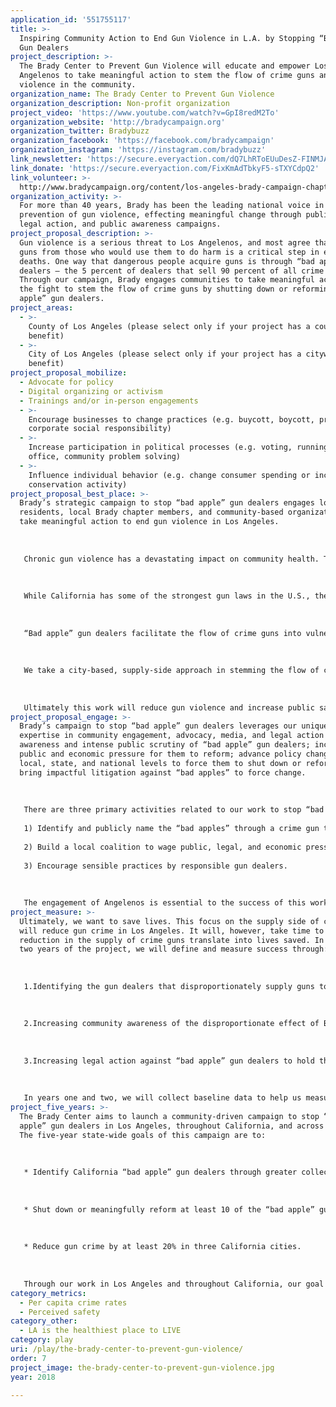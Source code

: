 ```yaml
---
application_id: '551755117'
title: >-
  Inspiring Community Action to End Gun Violence in L.A. by Stopping “Bad Apple”
  Gun Dealers
project_description: >-
  The Brady Center to Prevent Gun Violence will educate and empower Los
  Angelenos to take meaningful action to stem the flow of crime guns and end gun
  violence in the community.
organization_name: The Brady Center to Prevent Gun Violence
organization_description: Non-profit organization
project_video: 'https://www.youtube.com/watch?v=GpI8redM2To'
organization_website: 'http://bradycampaign.org'
organization_twitter: Bradybuzz
organization_facebook: 'https://facebook.com/bradycampaign'
organization_instagram: 'https://instagram.com/bradybuzz'
link_newsletter: 'https://secure.everyaction.com/dQ7LhRToEUuDesZ-FINMJA2'
link_donate: 'https://secure.everyaction.com/FixKmAdTbkyF5-sTXYCdpQ2'
link_volunteer: >-
  http://www.bradycampaign.org/content/los-angeles-brady-campaign-chapter?ms=CALAChapter
organization_activity: >-
  For more than 40 years, Brady has been the leading national voice in the
  prevention of gun violence, effecting meaningful change through public policy,
  legal action, and public awareness campaigns.
project_proposal_description: >-
  Gun violence is a serious threat to Los Angelenos, and most agree that keeping
  guns from those who would use them to do harm is a critical step in ending gun
  deaths. One way that dangerous people acquire guns is through “bad apple” gun
  dealers — the 5 percent of dealers that sell 90 percent of all crime guns.
  Through our campaign, Brady engages communities to take meaningful action in
  the fight to stem the flow of crime guns by shutting down or reforming “bad
  apple” gun dealers.
project_areas:
  - >-
    County of Los Angeles (please select only if your project has a countywide
    benefit)
  - >-
    City of Los Angeles (please select only if your project has a citywide
    benefit)
project_proposal_mobilize:
  - Advocate for policy
  - Digital organizing or activism
  - Trainings and/or in-person engagements
  - >-
    Encourage businesses to change practices (e.g. buycott, boycott, promote
    corporate social responsibility)
  - >-
    Increase participation in political processes (e.g. voting, running for
    office, community problem solving)
  - >-
    Influence individual behavior (e.g. change consumer spending or increase
    conservation activity)
project_proposal_best_place: >-
  Brady’s strategic campaign to stop “bad apple” gun dealers engages local
  residents, local Brady chapter members, and community-based organizations to
  take meaningful action to end gun violence in Los Angeles. 
   
   
   
   Chronic gun violence has a devastating impact on community health. There were 470 gun homicides in Los Angeles County over the past 12 months, according to the Los Angeles Times. Such tragedies are often the result of guns getting into the hands of people who should not have them, such as gun traffickers, convicted felons, domestic abusers, and people with a dangerous mental illness. Though these prohibited purchasers are not able to pass a Brady background check as required by law at federally licensed firearm dealers, they may obtain guns through “bad apple” gun dealers. These gun dealers knowingly ignore the law and engage in irresponsible business practices just to make a profit. The most recent Bureau of Alcohol, Tobacco and Firearms (ATF) data shows that nationally, 90 percent of crime guns are sold by only 5 percent of gun dealers. These “bad apples” supply nearly the entire U.S. criminal gun market. 
   
   
   
   While California has some of the strongest gun laws in the U.S., the safety of Californians is dramatically compromised by the impact of “bad apple” gun dealers. Most California crime guns come from “bad apple” dealers in-state. Out of the 39,034 crime guns recovered in California in 2016, for which the source was identified, 67 percent were traced to California dealers. 
   
   
   
   “Bad apple” gun dealers facilitate the flow of crime guns into vulnerable communities. These dealers knowingly or negligently skirt the law and endanger communities. For example, they may allow someone to “straw purchase” a gun on behalf of another person, typically someone who cannot pass a Brady background check. Or they may sell dozens or hundreds of the same type of gun to the same person in a short time. These purchasers are often trafficking guns to criminals. “Bad apple” gun dealers may also sell guns “off the books” that they then claim were lost or stolen. These purchasers are often people who could not pass a Brady background check or do not want a record of the sale. 
   
   
   
   We take a city-based, supply-side approach in stemming the flow of crime guns into vulnerable Los Angeles communities by reforming or shutting down the “bad apple” gun dealers who knowingly or negligently sell guns to prohibited purchasers. Brady convenes and coordinates a wide array of partners including law enforcement, the legal community, researchers, the media, and community-based organizations to: 1) identify and name “bad apple” gun dealers, 2) wage public, legal, and economic pressure to shut down or reform “bad apple” gun dealers, and 3) encourage sensible practices by responsible gun dealers.
   
   
   
   Ultimately this work will reduce gun violence and increase public safety by reducing access to guns by those who would use them in crime.
project_proposal_engage: >-
  Brady’s campaign to stop “bad apple” gun dealers leverages our unique
  expertise in community engagement, advocacy, media, and legal action to create
  awareness and intense public scrutiny of “bad apple” gun dealers; increase
  public and economic pressure for them to reform; advance policy changes at the
  local, state, and national levels to force them to shut down or reform; and
  bring impactful litigation against “bad apples” to force change.
   
   
   
   There are three primary activities related to our work to stop “bad apple” gun dealers: 
   
   1) Identify and publicly name the “bad apples” through a crime gun trace report or by collaborating with local stakeholders — including law enforcement, crime labs, and community members; 
   
   2) Build a local coalition to wage public, legal, and economic pressure to shut down or reform “bad apple” gun dealers; and
   
   3) Encourage sensible practices by responsible gun dealers.
   
   
   
   The engagement of Angelenos is essential to the success of this work. With a local community organizer with deep ties to the Los Angeles community, we will recruit and empower a cadre of local community activists to wage public pressure against “bad apple” gun dealers in their communities through protests, boycotts, and public education and awareness raising events. We are particularly enthusiastic about engaging local youth activists in this work, and we will prioritize community outreach in neighborhoods most heavily impacted by gun violence, including neighborhoods in South L.A.
project_measure: >-
  Ultimately, we want to save lives. This focus on the supply side of crime guns
  will reduce gun crime in Los Angeles. It will, however, take time to see the
  reduction in the supply of crime guns translate into lives saved. In the first
  two years of the project, we will define and measure success through: 
   
   
   
   1.Identifying the gun dealers that disproportionately supply guns to criminals. 
   
   
   
   2.Increasing community awareness of the disproportionate effect of BAGDs. The number of community meetings, church programs, youth awareness events, and programs at local community colleges/universities will be measured, as will number of participants. 
   
   
   
   3.Increasing legal action against “bad apple” gun dealers to hold them accountable and force change. This includes convening discussions with local prosecutors about criminal prosecutions of illegal gun purchases as well as bringing civil lawsuits. 
   
   
   
   In years one and two, we will collect baseline data to help us measure these outcomes. In years three through five, we will engage an external researcher to conduct a comprehensive evaluation of the activities and outcomes of the city-focused intervention and assess the effectiveness the program.
project_five_years: >-
  The Brady Center aims to launch a community-driven campaign to stop “bad
  apple” gun dealers in Los Angeles, throughout California, and across the U.S.
  The five-year state-wide goals of this campaign are to:
   
   
   
   * Identify California “bad apple” gun dealers through greater collection, publication and sharing of crime trace data and other key investigative information; 
   
   
   
   * Shut down or meaningfully reform at least 10 of the “bad apple” gun dealers affecting California; and 
   
   
   
   * Reduce gun crime by at least 20% in three California cities.
   
   
   
   Through our work in Los Angeles and throughout California, our goal is to build a model for city-based implementation that is scalable to other cities disproportionally affected by gun violence. In five years, it is our aim that Los Angeles and the Bay Area will have measurably reduced gun violence and can serve as models for other cities. Ultimately, we aim to stem the flow of crime guns into vulnerable communities across the U.S. to reduce gun violence and save lives.
category_metrics:
  - Per capita crime rates
  - Perceived safety
category_other:
  - LA is the healthiest place to LIVE
category: play
uri: /play/the-brady-center-to-prevent-gun-violence/
order: 7
project_image: the-brady-center-to-prevent-gun-violence.jpg
year: 2018

---
```


